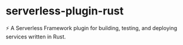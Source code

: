 # serverless-plugin-rust
⚡️ A Serverless Framework plugin for building, testing, and deploying services written in Rust.
